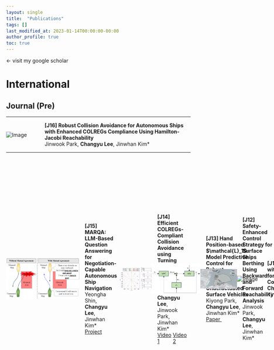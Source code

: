 ```yaml
---
layout: single
title:  "Publications"
tags: []
last_modified_at: 2023-01-14T00:00:00-00:00
author_profile: true
toc: true
---
```


&larr; visit my google scholar

# International 

<!-- ## Journal (In preparation) -->



<!-- --- 진욱 VO-CBF
<b>[J20] VO CBF </b> <br> - 올해 말까지
Yeongha Shin, <b>Changyu Lee</b>, Jinwhan Kim* <br>

--- 영하 LLM CBF Multi-vessel
<b>[J19] LLM COLAV Multi Vessel Traffic </b> <br> - 올해 말까지
Yeongha Shin, <b>Changyu Lee</b>, Jinwhan Kim* <br>

--- 지용 Koopman MPC 
<b>[J18] Koopman Operator-based Tube MPC for Robust Heading Control of ASVs </b> <br> - 6월 전
Jiyong Choi, <b>Changyu Lee</b>, Jinwhan Kim* <br>

--- 기용 Recovery planning and control 
<b>[J17] Robut MPC-CBF for Recovery Trajectory Planning and Control of ASVs </b> <br> - 7월 전
Kiyong Park, <b>Changyu Lee</b>, Jinwhan Kim* <br> -->

<!-- ---

<div style="display: flex; align-items: center;">
    <img src="/fig/white.png" alt="Image" style="width: 200px; margin-right: 15px;">
    <div>
        <b>[J17] Robut Recovery Trajectory Planning and Control of ASVs using Reachability Analysis </b> <br> 
        <b>Changyu Lee</b>, <b>Kiyong Park</b>, Jinwhan Kim* <br>
    </div>
</div>


<div style="display: flex; align-items: center;">
    <img src="/fig/white.png" alt="Image" style="width: 200px; margin-right: 15px;">
    <div>
        <b>[J16] Underwater vehicle control + TRN </b> <br> 
        <b>Changyu Lee</b>, Hyunkuen Cho, Jinwhan Kim* <br>
    </div>
</div> -->



## Journal (Pre)

---


<div style="display: flex; align-items: center;">
    <img src="/fig/llms.png" alt="Image" style="width: 200px; margin-right: 15px;">
    <div>
        <b>[J16] Robust Collision Avoidance for Autonomous Ships with Enhanced COLREGs Compliance Using Hamilton-Jacobi Reachability </b> <br>
        Jinwook Park, <b>Changyu Lee</b>, Jinwhan Kim* <br>
    </div>
</div>

---

<div style="display: flex; align-items: center;">
    <img src="/fig/llm.png" alt="Image" style="width: 200px; margin-right: 15px;">
    <div>
        <b>[J15] MARQA: LLM-Based Question Answering for Negotiation-Capable Autonomous Ship Navigation </b> <br>
        Yeongha Shin, <b>Changyu Lee</b>, Jinwhan Kim* <br>
        <div style="display: flex; align-items: center;">        
        <a href="https://yeongha-shin.github.io/MARQA/"> Project </a> 
        </div>
</div>

---

<div style="display: flex; align-items: center;">
    <img src="/fig/tccbf_colreg.gif" alt="Image" style="width: 200px; margin-right: 15px;">
    <div>
        <b>[J14] Efficient COLREGs-Compliant Collision Avoidance using Turning Circle-based Control Barrier Function </b> <br>
        <b>Changyu Lee</b>, Jinwook Park, Jinwhan Kim* <br>
        <div style="display: flex; align-items: center;">        
        <a href="https://youtu.be/TujWKvx-GDQ"> Video 1 </a> &nbsp;
        <a href="https://youtu.be/bBjPDJtwvZQ"> Video 2 </a>
        </div>
    </div>
</div>

---

<div style="display: flex; align-items: center;">
    <img src="/fig/CEP_L1.png" alt="Image" style="width: 200px; margin-right: 15px;">
    <div>
        <b>[J13] Hand Position-based $\mathcal{L}_1$-Model Predictive Control for Robust Trajectory Tracking of Underactuated Surface Vehicles </b> <br>
        Kiyong Park, <b>Changyu Lee</b>, Jinwhan Kim* <br>
        <a href="https://papers.ssrn.com/sol3/papers.cfm?abstract_id=5177223"> Paper </a> &nbsp;
    </div>
</div>

---

<div style="display: flex; align-items: center;">
    <img src="/fig/docking.png" alt="Image" style="width: 200px; margin-right: 15px;">
    <div>
        <b>[J12] Safety-Enhanced Control Strategy for Surface Ships Berthing Using Backward and Forward Reachability Analysis</b> <br>
        Jinwook Park, <b>Changyu Lee</b>, Jinwhan Kim* <br>
    </div>
</div>

---

<div style="display: flex; align-items: center;">
    <img src="/fig/adaptive_tube2.gif" alt="Image" style="width: 200px; margin-right: 15px;">
    <div>
        <b>[J11] Dynamic Tube-based MPC with $\mathcal{L}_1$ Adaptation for Improved Uncertainty Compensation </b> <br>
        <b>Changyu Lee</b>, Kiyong Park, Jinwhan Kim* <br>
    </div>
</div>

---

<div style="display: flex; align-items: center;">
    <img src="/fig/tccbf.gif" alt="Image" style="width: 200px; margin-right: 15px;">
    <div>
        <b>[J10] Turning Circle-based Control Barrier Function for Efficient Collision Avoidance of Nonholonomic Vehicles</b><br>
        <b>Changyu Lee</b>, Kiyong Park, Jinwhan Kim* <br>
        <div style="display: flex; align-items: center;">
        <a href="https://arxiv.org/html/2503.20280v1"> Paper </a> &nbsp;
        <a href="https://www.youtube.com/watch?v=_fUdCjV7Lbg"> Video </a>
        </div>
    </div>
</div>

---

## Journal (Published)

---

<div style="display: flex; align-items: center;">
    <img src="/fig/TCST.gif" alt="Image" style="width: 200px; margin-right: 15px;">
    <div>
        <p style="font-size:110%; margin: 0;">
            <b>[J9] Safety-Guaranteed Ship Berthing using Cascade Tube-based Model Predictive Control</b>
        </p>
        <p style="font-size:105%; margin: 0;">
            <font color="navy"> IEEE Transactions on Control Systems Technology (TCST), 32(4), 1504-1511, 2024.07 </font>
        </p>        
        <b>Changyu Lee</b>, Quoc Van Tran, Jinwhan Kim*
        <div style="display: flex; align-items: center;">
        <a href="https://ieeexplore.ieee.org/document/10472334"> Paper </a>
        </div>
    </div>
</div>

---


<div style="display: flex; align-items: center;">
    <img src="/fig/TMECH.gif" alt="Image" style="width: 200px; margin-right: 15px;">
    <div>
        <p style="font-size:110%; margin: 0;">
            <b>[J8] Nonlinear Model Predictive Control with Obstacle Avoidance Constraints for Autonomous Navigation in a Canal Environment</b>
        </p>
        <p style="font-size:105%; margin: 0;">
            <font color="navy"> IEEE/ASME Transactions on Mechatronics (TMECH), 29(3), 1985-1996, 2024.06 </font>
        </p>        
        <b>Changyu Lee</b>, Dongha Chung, Jonghwi Kim, Jinwhan Kim* <br> 
        <div style="display: flex; align-items: center;">
        <a href="https://ieeexplore.ieee.org/document/10258470"> Paper </a> &nbsp;
        <a href="https://www.youtube.com/watch?v=p2MESqGvOSE&t=37s&ab_channel=CKLee"> Video </a>
        </div>
    </div>
</div>


---

<div style="display: flex; align-items: center;">
    <img src="/fig/jfr.png" alt="Image" style="width: 200px; margin-right: 15px;">
    <div>
        <p style="font-size:110%; margin: 0;">
            <b>[J7] Field experiment of autonomous ship navigation in canal and surrounding nearshore environments</b>
        </p>
        <p style="font-size:105%; margin: 0;">
            <font color="navy"> Journal of Field Robotics (JFR), 41(2), 470-489, 2023.11 </font>
        </p>        
        Jonghwi Kim, <b>Changyu Lee</b>, Dongha Chung, Yonghoon Cho, Jinwhan Kim*, Wangseok Jang, Saeyong Park   <br>
        <a href="https://www.science.org/doi/10.1126/scirobotics.adm9464" style="text-decoration:none" > <font color="red">Editor's Choice at Science Robotics </font> </a>
             <div style="display: flex; align-items: center;">
        <a href="https://onlinelibrary.wiley.com/doi/full/10.1002/rob.22262"> Paper </a>
        </div>
    </div>
</div>

---

<div style="display: flex; align-items: center;">
    <img src="/fig/ijrr.jpeg" alt="Image" style="width: 200px; margin-right: 15px;">
    <div>
        <p style="font-size:110%; margin: 0;">
            <b> [J6] Pohang Canal Dataset: A Multimodal Maritime Dataset for Autonomous Navigation in Restricted Waters </b>
        </p>
        <p style="font-size:105%; margin: 0;">
            <font color="navy"> International Journal of Robotics Research (IJRR), 42(12), 1104-1114, 2023.08 </font>
        </p>                
        Dongha Chung, Jonghwi Kim, <b>Changyu Lee</b>, Jinwhan Kim*  <br>
        <div style="display: flex; align-items: center;">
        <a href="https://journals.sagepub.com/doi/10.1177/02783649231191145"> Paper </a> &nbsp;
        <a href="https://www.youtube.com/watch?v=dMfJOH9g3Bk&t=27s"> Video </a>
        </div>
    </div>
</div>

---


<div style="display: flex; align-items: center;">
    <img src="/fig/RAL.gif" alt="Image" style="width: 200px; margin-right: 15px;">
    <div>
        <p style="font-size:110%; margin: 0;">
            <b>[J5] Navigable Area Detection and Perception-guided Model Predictive Control for Autonomous Navigation in Narrow Waterways</b>
        </p>
        <p style="font-size:105%; margin: 0;">
            <font color="navy"> IEEE Robotics and Automation Letters (RA-L), 8(9), 5456-5463, 2023.09 <br>
             (Presented at IEEE ICRA 2024) </font>
        </p>             
        Jonghwi Kim$^\dagger$, <b>Changyu Lee</b>$^\dagger$, Dongha Chung, Jinwhan Kim*  <br>
        <b>($^\dagger$: equally contributed) </b>
        <div style="display: flex; align-items: center;">
        <a href="https://ieeexplore.ieee.org/document/10172331"> Paper </a> &nbsp;
        <a href="https://ieeexplore.ieee.org/document/10172331/media#media"> Video </a>
        </div>
    </div>
</div>

---

<div style="display: flex; align-items: center;">
    <img src="/fig/auro.png" alt="Image" style="width: 200px; margin-right: 15px;">
    <div>
        <p style="font-size:110%; margin: 0;">
            <b>[J4] A learning-based approach to surface vehicle dynamics modeling for robust multistep prediction</b>
        </p>
        <p style="font-size:105%; margin: 0;">
            <font color="navy"> Autonomous Robots, 47(6), 797-808, 2023.06 </font>
        </p>             
        Junwoo Jang, <b>Changyu Lee</b>, Jinwhan Kim*  
        <div style="display: flex; align-items: center;">
        <a href="https://link.springer.com/article/10.1007/s10514-023-10114-8"> Paper </a>
        </div>
    </div>
</div>


---

<div style="display: flex; align-items: center;">
    <img src="/fig/CEP.jpg" alt="Image" style="width: 200px; margin-right: 15px;">
    <div>
        <p style="font-size:110%; margin: 0;">
            <b>[J3] Model Predictive Anti-spin Thruster Control for Efficient Ship Propulsion in Irregular Waves</b>
        </p>
        <p style="font-size:105%; margin: 0;">
            <font color="navy"> Control Engineering Practice, 136, 105533, 2023.07  </font>
        </p>      
        <b>Changyu Lee</b>, Jinwhan Kim*  
        <div style="display: flex; align-items: center;">
        <a href="https://www.sciencedirect.com/science/article/pii/S0967066123001028"> Paper </a>
        </div>
    </div>
</div>

---

<div style="display: flex; align-items: center;">
    <img src="/fig/tcns.png" alt="Image" style="width: 200px; margin-right: 15px;">
    <div>
        <p style="font-size:110%; margin: 0;">
            <b>[J2] Robust Bearing-based Formation Tracking Control of Underactuated Surface Vessels: An Output Regulation Approach</b>
        </p>
        <p style="font-size:105%; margin: 0;">
            <font color="navy"> IEEE Transactions on Control of Network Systems, 10(4), 2048-2059, 2023.12  </font>
        </p>      
        Quoc Van Tran*, <b>Changyu Lee</b>, Jinwhan Kim, Hoang Quang Nguyen 
        <div style="display: flex; align-items: center;">
        <a href="https://ieeexplore.ieee.org/document/10076261"> Paper </a>
        </div>
    </div>
</div>


---

<div style="display: flex; align-items: center;">
    <img src="/fig/sl.jpg" alt="Image" style="width: 200px; margin-right: 15px;">
    <div>
        <p style="font-size:110%; margin: 0;">
            <b>[J1] Ambiguity Resolution Between Constant Velocity and Coordinated Turn Models for Multimodel Target Tracking</b>
        </p>
        <p style="font-size:105%; margin: 0;">
            <font color="navy">  IEEE Sensors Letters, 6(5), 1-4, 2022.05  </font>
        </p>      
        Junwoo Jang, <b>Changyu Lee</b>, Jinwhan Kim*
        <div style="display: flex; align-items: center;">
        <a href="https://ieeexplore.ieee.org/document/9747982"> Paper </a>
        </div>
    </div>
</div>

---

## Conference

---

<div style="display: flex; align-items: center;">
    <div>
        <p style="font-size:110%; margin: 0;">
            <b>[C7] Robust Trajectory Tracking for Surface Vehicles via L1-Augmented Model Predictive Control</b>
        </p>
        <p style="font-size:105%; margin: 0;">
            <font color="navy"> Oceans, 2025 </font>
        </p>      
        Kiyong Park, <b>Changyu Lee</b>, Jinwhan Kim*
        <div style="display: flex; align-items: center;">
        <a href="https://ieeexplore.ieee.org/abstract/document/10384235"> Paper </a>
        </div>
    </div>
</div>

---


<div style="display: flex; align-items: center;">
    <div>
        <p style="font-size:110%; margin: 0;">
            <b>[C6] Parameter-Varying Koopman Operator for Nonlinear System Modeling and Control</b>
        </p>
        <p style="font-size:105%; margin: 0;">
            <font color="navy"> 62nd IEEE Conference on Decision and Control (CDC), pp. 3700-3705, 2023.12.13-15 </font>
        </p>      
        <b>Changyu Lee</b>, Kiyong Park, Jinwhan Kim*
        <div style="display: flex; align-items: center;">
        <a href="https://ieeexplore.ieee.org/abstract/document/10384235"> Paper </a>
        </div>
    </div>
</div>

---


<div style="display: flex; align-items: center;">
    <div>
        <p style="font-size:110%; margin: 0;">
            <b>[C5] Robust Ship Berthing Control with Wind Disturbance Compensation using Reachability Analysis</b>
        </p>
        <p style="font-size:105%; margin: 0;">
            <font color="navy"> 22nd IFAC World Congress, 56(2), 4358-4363, 2023.07.09-14 </font>
        </p>      
        Jinwook Park, <b>Changyu Lee</b>, Jinwhan Kim*
        <div style="display: flex; align-items: center;">
        <a href="https://www.sciencedirect.com/science/article/pii/S240589632302219X"> Paper </a>
        </div>
    </div>
</div>

---

<div style="display: flex; align-items: center;">
    <div>
        <p style="font-size:110%; margin: 0;">
            <b>[C4] Robust Path Tracking and Obstacle Avoidance of Autonomous Ship using Stochastic Model Predictive Control</b>
        </p>
        <p style="font-size:105%; margin: 0;">
            <font color="navy"> 20th International Conference on Ubiquitous Robots (UR), pp. 179-182, 2023.06.25-28 </font>
        </p>      
        Kiyong Park, <b>Changyu Lee</b>, Jinwhan Kim*
        <div style="display: flex; align-items: center;">
        <a href="https://ieeexplore.ieee.org/document/10202550"> Paper </a>
        </div>
    </div>
</div>

---

<div style="display: flex; align-items: center;">
    <div>
        <p style="font-size:110%; margin: 0;">
            <b>[C3] Robust Path Tracking and Obstacle Avoidance Using Tube-Based Model Predictive Control for Surface Vehicles</b>
        </p>
        <p style="font-size:105%; margin: 0;">
            <font color="navy"> 14th IFAC Conference on Control Applications in Marine Systems, Robotics, and Vehicles (CAMS), 55(31), 301-306, 2022.09.14-16 </font>
        </p>      
        <b>Changyu Lee</b>, Quoc Van Tran, Jinwhan Kim*
        <div style="display: flex; align-items: center;">        
        <a href="https://www.sciencedirect.com/science/article/pii/S2405896322024922"> Paper </a>
        </div>
    </div>
</div>

---

<div style="display: flex; align-items: center;">
    <div>
        <p style="font-size:110%; margin: 0;">
            <b>[C2] Energy Efficient Control for Electric Ship Propulsion Considering Thrust Fluctuation in Regular Waves</b>
        </p>
        <p style="font-size:105%; margin: 0;">
            <font color="navy"> 13th IFAC Conference on Control Applications in Marine Systems, Robotics, and Vehicles (CAMS), 54(16), 364-369, 2021.09.22-24 </font>
        </p>      
        <b>Changyu Lee</b>, Jinwhan Kim*
        <div style="display: flex; align-items: center;">        
        <a href="https://www.sciencedirect.com/science/article/pii/S2405896321015196"> Paper </a>
        </div>
    </div>
</div>

---

<div style="display: flex; align-items: center;">
    <div>
        <p style="font-size:110%; margin: 0;">
            <b>[C1] Nonlinear Model Predictive Control of an Autonomous Underwater Vehicle for Terrain Profile Tracking</b>
        </p>
        <p style="font-size:105%; margin: 0;">
            <font color="navy"> 16th International Conference on Ubiquitous Robots (UR), pp. 771-774, 2019.06.24-27 </font>
        </p>      
        <b>Changyu Lee</b>, Jinwhan Kim*
        <div style="display: flex; align-items: center;">
        <a href="https://ieeexplore.ieee.org/document/8768710">  Paper </a>
        </div>
    </div>
</div>

---


# Domestic


## Journal 

***이찬규***, 김진환*, "Trajectory Optimization for Autonomous Berthing of a Twin-Propeller Twin-Rudder Ship", Journal of Ocean Engineering and Technology (한국해양공학회지), 37(3), 122-128, 2023.06.30

***이찬규***, 김경서, 김진환*, "2023 MBZIRC Maritime Grand Challenge 대회 소개", 로봇과 인간, 19(2), 32-37, 2022.04

***이찬규***, 장준우, 김진환*, "Stochastic model predictive control for motion control of an underactuated underwater vehicle", Journal of Institute of Control, Robotics and Systems (제어로봇시스템학회지), 26(5), 373-378, 2020.05

## Conference


김응현, ***이찬규***, 김진환*, "혼잡한 보행자 공간에서 운용되는 모바일 로봇 자율주행을 위한 경로계획", 한국로봇학회 한국로봇종합학술대회, 2024 ${\color{red}{\text{ (Most Outstanding Paper Award)}}}$

정동하, 김종휘, ***이찬규***, 김진환*, "자율운항 연구를 위한 다중 센서 데이터 소개", 한국해양공학회, 2023

김종휘, 정동하, ***이찬규***, 김진환*, "가항영역 탐지를 통한 운하 환경에서의 자율 경로 생성", 대한조선학회, 2023

박기용, ***이찬규***, 김진환*, "비선형 모델 예측 제어 기법을 이용한 두 개의 전방향 추진기를 갖는 선박의 자동 접안", 한국로봇학회 한국로봇종합학술대회, 2023. 02.

***이찬규***, 김진환*, "선박을 위한 강인한 모델예측제어기반 경로 추종 및 장애물 회피", 제어로봇시스템학회, 2022. 06.

***이찬규***, 김진환*, "불규칙파 중 전기추진선박의 에너지 효율 향상을 위한 모델예측제어", 한국해양과학기술협의회 공동학술대회, 2022.06.

***이찬규***, 정동하, 김종휘, 조용훈, 김진환*, 최휘용, 이준식, "포항 운하에서의 자율 운항 실험을 위한 최적 경로 추종", 대한조선학회 추계학술대회, 2021.11.

김종휘, 정동하, ***이찬규***, 조용훈, 김진환*, 장왕석, 박세용, "포항 운하에서의 자율 운항 실험을 위한 다중 센서 융합", 한국해양공학회 추계학술대회, 2021.10.

***이찬규***, 김진환*, "파랑 중 전기추진선박의 에너지 효율 향상을 위한 모델예측제어", 한국해양과학기술협의회 공동학술대회, 2021.05.

***이찬규***, 김진환*, "쌍축 쌍타 선박의 자동접안을 위한 모델예측제어", 한국해양과학기술협의회 공동학술대회, 2020.07. ${\color{red}{\text{ (Outstanding Student Paper Presentation Award)}}}$

장준우, ***이찬규***, 김진환*, "표적 운동 추정 과정에서의 다중모델 기반 필터의 모호성 해결", 제어로봇시스템학회, 2019. 05.

김종휘, 김근환, ***이찬규***, 김진환*, 이필엽, "단안 카메라 영상을 이용한 합성곱 신경망 기반 선박 탐지 및 추적", 한국해양공학회 추계학술대회, 2018.11.




<!-- 
---


# Reviewer Experiences

## Journal

- IEEE Transactions on Control Systems Technology
- IEEE Control Systems Letters
- International Journal of Naval Architecture and Ocean Engineering


## Conference

- IEEE Conference on Decision and Control
- IFAC World Congress
-  IFAC Conference on Control Applications in Marine Systems, Robotics, and Vehicles. -->